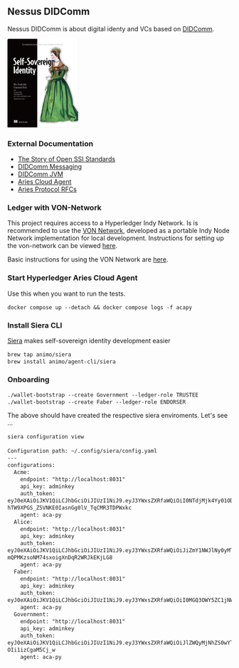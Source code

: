 ## Nessus DIDComm

Nessus DIDComm is about digital identy and VCs based on [DIDComm](https://identity.foundation/didcomm-messaging/spec/v2.0).

[<img src="docs/img/ssi-book.png" height="200" alt="self sovereign identity">](https://www.manning.com/books/self-sovereign-identity)

### External Documentation

* [The Story of Open SSI Standards](https://www.youtube.com/watch?v=RllH91rcFdE)
* [DIDComm Messaging](https://identity.foundation/didcomm-messaging/spec/v2.0)
* [DIDComm JVM](https://github.com/sicpa-dlab/didcomm-jvm)
* [Aries Cloud Agent](https://github.com/hyperledger/aries-cloudagent-python)
* [Aries Protocol RFCs](https://github.com/hyperledger/aries-rfcs/tree/main/features)

### Ledger with VON-Network

This project requires access to a Hyperledger Indy Network. Is is recommended to use the [VON Network](https://github.com/bcgov/von-network), developed as a portable Indy Node Network implementation for local development. Instructions for setting up the von-network can be viewed [here](https://github.com/bcgov/von-network#running-the-network-locally).

Basic instructions for using the VON Network are [here](https://github.com/bcgov/von-network/blob/main/docs/UsingVONNetwork.md).

### Start Hyperledger Aries Cloud Agent

Use this when you want to run the tests.

```
docker compose up --detach && docker compose logs -f acapy
```

### Install Siera CLI

[Siera](https://siera.animo.id/) makes self-sovereign identity development easier

```
brew tap animo/siera
brew install animo/agent-cli/siera
```

### Onboarding

```
./wallet-bootstrap --create Government --ledger-role TRUSTEE
./wallet-bootstrap --create Faber --ledger-role ENDORSER
```

The above should have created the respective siera enviroments. Let's see ... 

```
siera configuration view

Configuration path: ~/.config/siera/config.yaml
---
configurations:
  Acme:
    endpoint: "http://localhost:8031"
    api_key: adminkey
    auth_token: eyJ0eXAiOiJKV1QiLCJhbGciOiJIUzI1NiJ9.eyJ3YWxsZXRfaWQiOiI0NTdjMjk4Yy01ODg1LTQ0MTctYjFhYS1kN2NjMDNmZmQ3ZDEiLCJpYXQiOjE2NzE3MjgyMDJ9.625-hTW9XPGS_Z5VNKE0IasnGg0lV_TqCMR3TDPWxkc
    agent: aca-py
  Alice:
    endpoint: "http://localhost:8031"
    api_key: adminkey
    auth_token: eyJ0eXAiOiJKV1QiLCJhbGciOiJIUzI1NiJ9.eyJ3YWxsZXRfaWQiOiJiZmY1NWJlNy0yMTc5LTQzNGQtYjEwZC1mZTNlOTEyODM0MjkiLCJpYXQiOjE2NzE3MjgyMTR9.GpP5ltTyc-mQPMKzsoNM74sxoigXnDqR2WRJkEKjLG8
    agent: aca-py
  Faber:
    endpoint: "http://localhost:8031"
    api_key: adminkey
    auth_token: eyJ0eXAiOiJKV1QiLCJhbGciOiJIUzI1NiJ9.eyJ3YWxsZXRfaWQiOiI0MGQ3OWY5ZC1jNWQyLTQ3YWItOGE4NS1lNGQ3YjVjZDMwNTAiLCJpYXQiOjE2NzE3MjgxODl9.h7wrw0VslLYJnswz1KT9LMXGrWLRzL6NLlY7sgfEbwk
    agent: aca-py
  Government:
    endpoint: "http://localhost:8031"
    api_key: adminkey
    auth_token: eyJ0eXAiOiJKV1QiLCJhbGciOiJIUzI1NiJ9.eyJ3YWxsZXRfaWQiOiJlZWQyMjNhZS0wYTNmLTQ0MDUtOGI4NS0wMzBlM2E5OGVjZGUiLCJpYXQiOjE2NzE3MjgxNzZ9.B3wRMTJ2iv0KwwOyWnKgv0h1njm-OIi1izCgaM5Cj_w
    agent: aca-py
```